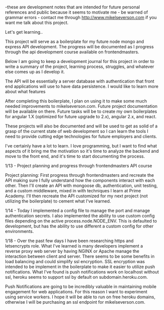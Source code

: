 -these are development notes that are intended for future personal references and public because it seems to motivate me - be warned of grammar errors - contact me through http://www.mikelseverson.com if you want me talk about this project. 

Let's get learning..

This project will serve as a boilerplate for my future node mongo and express API development. The progress will be documented as I progress through the api development course available on frontendmasters.

Below I am going to keep a development journal for this project in order to write a summary of the project, learning process, struggles, and whatever else comes up as I develop it. 

The API will be essentially a server database with authentication that front end applications will use to have data persistence. I would like to learn more about what features 

After completing this boilerplate, I plan on using it to make some much needed improvements to mikelseverson.com. Future project documentation will be available on there. Future tasks will be to create my own boilerplates for angular 1.X (optimized for future upgrade to 2.x), angular 2.x, and react. 

These projects will also be documented and will be used to get as solid of a grasp of the current state of web development so I can learn the tools I need to provide cutting edge technologies for future employers and clients. 

I've certainly have a lot to learn. I love programming, but I want to find what aspects of it bring me the motivation so it's time to analyze the backend and move to the front end, and it's time to start documenting the process. 

1/13 - Project planning and progress through frontendmasters API course

Project planning: First progress through frontendmasters and recreate the API making sure I fully understand how the components interact with each other. Then I'll create an API with mongoose db, authentication, unit testing, and a custom middleware, mixed in with techniques I learn at Prime Academy. I'll then recreate the API customized for my next project (not utilizing the boilerplate) to cement what I've learned.  

1/14 - Today I implemented a config file to manage the port and manage authentication secrets. I also implemented the ability to use custom config files depending on the active process.node.NODE_ENV. This is defaulted to development, but has the ability to use different a custom config for other environments.

1/18 - Over the past few days I have been researching https and letsencrypts role. What I've learned is many developers implement a reverse proxy web server by having NGINX or Apache manage the interaction between client and server. There seems to be some benefits in load balancing and could simplify ssl encryption. SSL encryption was intended to be implement in the boilerplate to make it easier to utilize push notifications. What I've found is push notifications work on localhost without ssl, heroku seems to support ssl by default on subdomain.heroku.com. 

Push Notifications are going to be incredibly valuable in maintaining mobile engagement for web applications. For this reason I want to experiment using service workers. I hope it will be able to run on free heroku domains, otherwise I will be purchasing an ssl endpoint for mikelseverson.com.